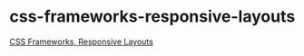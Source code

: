 # css-frameworks-responsive-layouts

[CSS Frameworks, Responsive Layouts](https://classroom.udacity.com/courses/ud304/lessons/2810388540/concepts/28721985460923)
